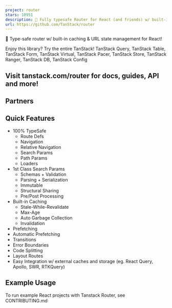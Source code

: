 ```yaml
---
project: router
stars: 10951
description: 🤖 Fully typesafe Router for React (and friends) w/ built-in caching, 1st class search-param APIs, client-side cache integration and isomorphic rendering.
url: https://github.com/TanStack/router
---
```


🤖 Type-safe router w/ built-in caching & URL state management for React!

Enjoy this library? Try the entire TanStack! TanStack Query, TanStack Table, TanStack Form, TanStack Virtual, TanStack Pacer, TanStack Store, TanStack Ranger, TanStack DB, TanStack Config

Visit tanstack.com/router for docs, guides, API and more!
---------------------------------------------------------

Partners
--------

  

  

  

  

  

  

  

  

Quick Features
--------------

-   100% TypeSafe
    -   Route Defs
    -   Navigation
    -   Relative Navigation
    -   Search Params
    -   Path Params
    -   Loaders
-   1st Class Search Params
    -   Schemas + Validation
    -   Parsing + Serialization
    -   Immutable
    -   Structural Sharing
    -   Pre/Post Processing
-   Built-in Caching
    -   Stale-While-Revalidate
    -   Max-Age
    -   Auto Garbage Collection
    -   Invalidation
-   Prefetching
-   Automatic Prefetching
-   Transitions
-   Error Boundaries
-   Code Splitting
-   Layout Routes
-   Easy Integration w/ external caches and storage (eg. React Query, Apollo, SWR, RTKQuery)

Example Usage
-------------

To run example React projects with Tanstack Router, see CONTRIBUTING.md
